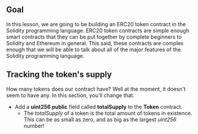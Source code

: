 ## Goal

In this lesson, we are going to be building an ERC20 token contract in the Solidity programming language. ERC20 token contracts are simple enough smart contracts that they can be put together by complete beginners to Solidity and Ethereum in general. This said, these contracts are complex enough that we will be able to talk about all of the major features of the Solidity programming language.

## Tracking the token's supply
How many tokens does our contract have? Well at the moment, it doesn't seem to have any. In this section, you'll change that. 
- Add a **uint256 public** field called **totalSupply** to the **Token** contract.
    - The *totalSupply* of a token is the total amount of tokens in existence. This can be as small as zero, and as big as the largest *uint256* number!
